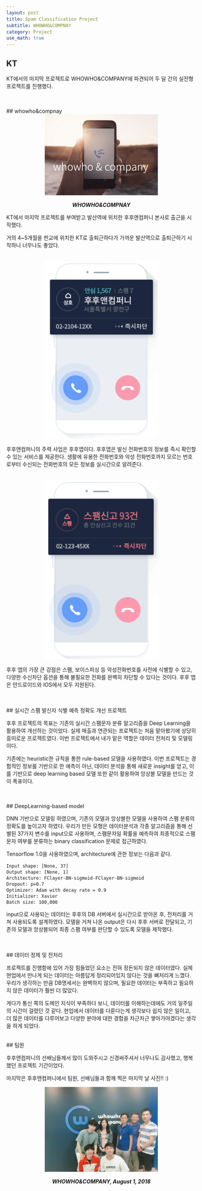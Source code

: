 ```yaml
---
layout: post
title: Spam Classification Project
subtitle: WHOWHO&COMPNAY
category: Project
use_math: true
---
```


## KT

KT에서의 마지막 프로젝트로 WHOWHO&COMPANY에 파견되어 두 달 간의 실전형 프로젝트를 진행했다.

<br>
<br>
## whowho&compnay

<center><img src = '/post_img/180902/picture_0.png' width="300"/></center>

___<center>WHOWHO&COMPNAY</center>___

KT에서 마지막 프로젝트를 부여받고 발산역에 위치한 후후앤컴퍼니 본사로 출근을 시작했다.

거의 4~5개월을 판교에 위치한 KT로 출퇴근하다가 가까운 발산역으로 출퇴근하기 시작하니 너무나도 좋았다.

<br>

<center><img src = '/post_img/180902/image2.png' width="300"/></center>

후후앤컴퍼니의 주력 사업은 후후앱이다. 후후앱은 발신 전화번호의 정보를 즉시 확인할 수 있는 서비스를 제공한다. 생활에 유용한 전화번호와 악성 전화번호까지 모르는 번호로부터 수신되는 전화번호의 모든 정보를 실시간으로 알려준다.

<br>

<center><img src = '/post_img/180902/image3.png' width="300"/></center>

후후 앱의 가장 큰 강점은 스팸, 보이스피싱 등 악성전화번호를 사전에 식별할 수 있고, 다양한 수신차단 옵션을 통해 불필요한 전화를 완벽히 차단할 수 있다는 것이다. 후후 앱은 안드로이드와 IOS에서 모두 지원된다.

<br>
<br>
## 실시간 스팸 발신자 식별 예측 정확도 개선 프로젝트

후후 프로젝트의 목표는 기존의 실시간 스팸문자 분류 알고리즘을 Deep Learning을 활용하여 개선하는 것이었다. 실제 매출과 연관되는 프로젝트는 처음 맡아봤기에 상당히 흥미로운 프로젝트였다. 이번 프로젝트에서 내가 맡은 역할은 데이터 전처리 및 모델링이다.

기존에는 heuristic한 규칙을 통한 rule-based 모델을 사용하였다. 이번 프로젝트는 경험적인 정보를 기반으로 한 예측이 아닌, 데이터 분석을 통해 새로운 insight를 얻고, 이를 기반으로 deep learning based 모델 또한 같이 활용하여 앙상블 모델을 만드는 것이 폭표이다.

<br>
<br>
## DeepLearning-based model

DNN 기반으로 모델링 하였으며, 기존의 모델과 앙상블한 모델을 사용하여 스팸 분류의 정확도를 높이고자 하였다. 우리가 만든 모형은 데이터분석과 각종 알고리즘을 통해 선별된 37가지 변수를 input으로 사용하며, 스팸문자일 확률을 예측하여 최종적으로 스팸문자 여부를 분류하는 binary classification 문제로 접근하였다.

Tensorflow 1.0을 사용하였으며, architecture에 관한 정보는 다음과 같다.

```
Input shape: [None, 37]
Output shape: [None, 1]
Architecture: FClayer-BN-sigmoid-FClayer-BN-sigmoid
Dropout: p=0.7
Optimizer: Adam with decay rate = 0.9
Initializer: Xavier
Batch size: 100,000
```

input으로 사용되는 데이터는 후후의 DB 서버에서 실시간으로 받아온 후, 전처리를 거쳐 사용되도록 설계하였다. 모델을 거쳐 나온 output은 다시 후후 서버로 전달되고, 기존의 모델과 앙상블되어 최종 스팸 여부를 판단할 수 있도록 모델을 제작했다.




<br>
<br>
## 데이터 정제 및 전처리

프로젝트를 진행함에 있어 가장 힘들었던 요소는 전혀 정돈되지 않은 데이터였다. 실제 현업에서 만나게 되는 데이터는 아름답게 정리되어있지 않다는 것을 뼈저리게 느꼈다. 우리가 생각하는 만큼 DB명세서는 완벽하지 않으며, 필요한 데이터는 부족하고 필요하지 않은 데이터가 훨씬 더 많았다.

게다가 통신 쪽의 도메인 지식이 부족하다 보니, 데이터를 이해하는데에도 거의 일주일의 시간이 걸렸던 것 같다. 현업에서 데이터를 다룬다는게 생각보다 쉽지 않은 일이고, 더 많은 데이터를 다루어보고 다양한 분야에 대한 경험을 차근차근 쌓아가야겠다는 생각을 하게 되었다.


<br>
## 팀원

후후앤컴퍼니의 선배님들께서 많이 도와주시고 신경써주셔서 너무나도 감사했고, 행복했던 프로젝트 기간이었다.

마지막은 후후앤컴퍼니에서 팀원, 선배님들과 함께 찍은 마지막 날 사진!! :)

<center><img src = '/post_img/180902/picture_1.png' width="300"/></center>

___<center>WHOWHO&COMPANY, August 1, 2018</center>___

<br>
<br>
